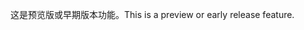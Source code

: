 <span data-ttu-id="3fef5-101">这是预览版或早期版本功能。</span><span class="sxs-lookup"><span data-stu-id="3fef5-101">This is a preview or early release feature.</span></span>
